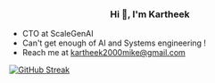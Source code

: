 <h3 align="center"> Hi 👋, I'm Kartheek </h3>

- CTO at ScaleGenAI
- Can't get enough of AI and Systems engineering !
- Reach me at kartheek2000mike@gmail.com


[![GitHub Streak](https://streak-stats.demolab.com?user=k4rth33k&theme=dark)](https://git.io/streak-stats)

